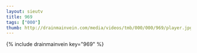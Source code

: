 ```yaml
--- 
layout: sieutv
title: 969
tags: ["000"]
thumb: http://drainmainvein.com/media/videos/tmb/000/000/969/player.jpg
---
```

{% include drainmainvein key="969" %} 
